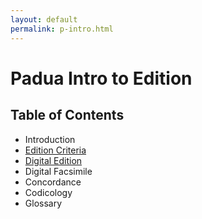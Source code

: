 ```yaml
---
layout: default
permalink: p-intro.html
---
```


# Padua Intro to Edition

## Table of Contents

* Introduction
* [Edition Criteria]({{site.baseurl}}/p-praxis.html)
* [Digital Edition]({{site.baseurl}}/p-edition.html)
* Digital Facsimile
* Concordance
* Codicology
* Glossary
